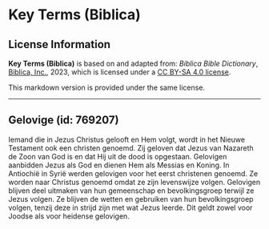 # Key Terms (Biblica)

## License Information

**Key Terms (Biblica)** is based on and adapted from: _Biblica Bible Dictionary_, [Biblica, Inc.](https://www.biblica.com/), 2023, which is licensed under a [CC BY-SA 4.0 license](https://creativecommons.org/licenses/by-sa/4.0/legalcode.en).

This markdown version is provided under the same license.



--------------------------------

## Gelovige (id: 769207)

Iemand die in Jezus Christus gelooft en Hem volgt, wordt in het Nieuwe Testament ook een christen genoemd. Zij geloven dat Jezus van Nazareth de Zoon van God is en dat Hij uit de dood is opgestaan. Gelovigen aanbidden Jezus als God en dienen Hem als Messias en Koning. In Antiochië in Syrië werden gelovigen voor het eerst christenen genoemd. Ze worden naar Christus genoemd omdat ze zijn levenswijze volgen. Gelovigen blijven deel uitmaken van hun gemeenschap en bevolkingsgroep terwijl ze Jezus volgen. Ze blijven de wetten en gebruiken van hun bevolkingsgroep volgen, tenzij deze in strijd zijn met wat Jezus leerde. Dit geldt zowel voor Joodse als voor heidense gelovigen.


